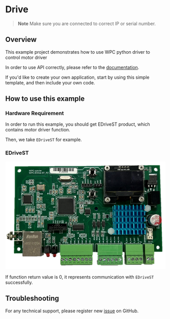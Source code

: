 # Drive
> **Note**
> Make sure you are connected to correct IP or serial number.

## Overview

This example project demonstrates how to use WPC python driver to control motor driver

In order to use API correctly, please refer to the [documentation](https://wpc-systems-ltd.github.io/WPC_Python_driver_release/).

If you'd like to create your own application, start by using this simple template, and then include your own code.

## How to use this example

### Hardware Requirement

In order to run this example, you should get EDriveST product, which contains motor driver function.

Then, we take `EDriveST` for example.

### EDriveST

<img src="https://github.com/WPC-Systems-Ltd/WPC_Python_driver_release/blob/main/Reference/Pinouts/pinout-EDriveST.JPG" alt="drawing" width="600"/>

If function return value is 0, it represents communication with `EDriveST` successfully.

## Troubleshooting

For any technical support, please register new [issue](https://github.com/WPC-Systems-Ltd/WPC_Python_driver_release/issues) on GitHub.